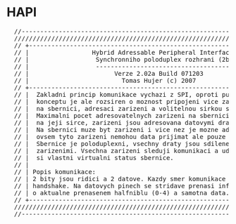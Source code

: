 # HAPI
<pre>
  //-------------------------------------------------------------------------//
  /////////////////////////////////////////////////////////////////////////////
  // +---------------------------------------------------------------------+ //
  // |                 Hybrid Adressable Peripheral Interface              | //
  // |                  Synchronniho poloduplex rozhrani (2bit)            | //
  // |                  -------------------------------------              | //
  // |                       Verze 2.02a Build 071203                      | //
  // |                         Tomas Hujer (c) 2007                        | //
  // +---------------------------------------------------------------------+ //
  // |  Zakladni princip komunikace vychazi z SPI, oproti puvodnimu        | //
  // |  konceptu je ale rozsiren o moznost pripojeni vice zarizeni         | //
  // |  na sbernici, adresaci zarizeni a volitelnou sirkou sbernice.       | //
  // |  Maximalni pocet adresovatelnych zarizeni na sbernici zavisi        | //
  // |  na jeji sirce, zarizeni jsou adresovana datovymi draty.            | //
  // |  Na sbernici muze byt zarizeni i vice nez je mozne adresovat,       | //
  // |  ovsem tyto zarizeni nemohou data prijimat ale pouze vysilat.       | //
  // |  Sbernice je poloduplexni, vsechny draty jsou sdilene vsemi         | //
  // |  zarizenimi. Vsechna zarizeni sleduji komunikaci a udrzuji          | //
  // |  si vlastni virtualni status sbernice.                              | //
  // |                                                                     | //
  // | Popis komunikace:                                                   | //
  // | 2 bity jsou ridici a 2 datove. Kazdy smer komunikace ma svuj        | //
  // | handshake. Na datovych pinech se stridave prenasi informace         | //
  // | o aktualne prenasenem halfniblu (0-4) a samotna data.               | //
  // +---------------------------------------------------------------------+ //
  /////////////////////////////////////////////////////////////////////////////
  //-------------------------------------------------------------------------//
</pre>
